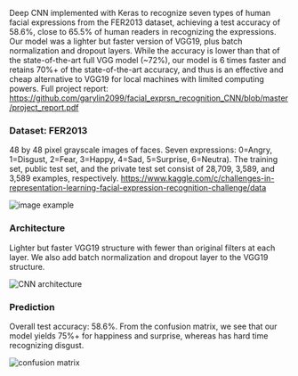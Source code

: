 Deep CNN implemented with Keras to recognize seven types of human facial expressions from the FER2013 dataset, achieving a test accuracy of 58.6%, close to 65.5% of human readers in recognizing the expressions. Our model was a lighter but faster version of VGG19, plus batch normalization and dropout layers. While the accuracy is lower than that of the state-of-the-art full VGG model (~72%), our model is 6 times faster and retains 70%+ of the state-of-the-art accuracy, and thus is an effective and cheap alternative to VGG19 for local machines with limited computing powers. Full project report: https://github.com/garylin2099/facial_exprsn_recognition_CNN/blob/master/project_report.pdf

### Dataset: FER2013
48 by 48 pixel grayscale images of faces. Seven expressions: 0=Angry, 1=Disgust, 2=Fear, 3=Happy, 4=Sad, 5=Surprise, 6=Neutra). The training set, public test set, and the private test set consist of 28,709, 3,589, and 3,589 examples, respectively. https://www.kaggle.com/c/challenges-in-representation-learning-facial-expression-recognition-challenge/data

![image example](/images/eg_img.png)

### Architecture
Lighter but faster VGG19 structure with fewer than original filters at each layer. We also add batch normalization and dropout layer to the VGG19 structure.

![CNN architecture](/images/archtct.png)

### Prediction
Overall test accuracy: 58.6%. From the confusion matrix, we see that our model yields 75%+ for happiness and surprise, whereas has hard time recognizing disgust.

![confusion matrix](/images/cm.png)
